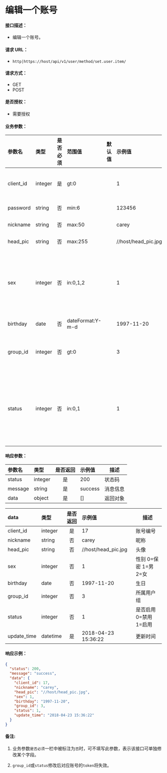 # 编辑一个账号

#### 接口描述：
- 编辑一个账号。

#### 请求 URL：
- `http|https://host/api/v1/user/method/set.user.item/`

#### 请求方式：
- GET
- POST

#### 是否授权：
- 需要授权

#### 业务参数：
|参数名|类型|是否必须|范围值|默认值|示例值|描述|
|:----|:---|:---:|:-----|:-----|:-----|-----|
|client_id |integer |是 |gt:0 | |1 |账号编号 |
|password |string |否 |min:6 | |123456 |密码 |
|nickname |string |否 |max:50 | |carey |昵称 |
|head_pic |string |否 |max:255 | |//host/head_pic.jpg |头像 |
|sex |integer |否 |in:0,1,2 | |1 |性别 0=保密 1=男 2=女 |
|birthday |date |否 |dateFormat:Y-m-d | |1997-11-20 |生日 |
|group_id |integer |否 |gt:0 | |3 |所属用户组 |
|status |integer |否 |in:0,1 | |1 |是否启用 0=禁用 1=启用 |

#### 响应参数：
|参数名|类型|是否返回|示例值|描述|
|:-----|:-----|:---:|:-----|-----|
|status |integer |是 |200 |状态码 |
|message |string |是 |success |消息信息 |
|data |object |是 |[] |返回对象 |

|data|类型|是否返回|示例值|描述|
|:-----|:-----|:---:|:-----|-----|
|client_id |integer |是 |17 |账号编号 |
|nickname |string |否 |carey |昵称 |
|head_pic |string |否 |//host/head_pic.jpg |头像 |
|sex |integer |否 |1 |性别 0=保密 1=男 2=女 |
|birthday |date |否 |1997-11-20 |生日 |
|group_id |integer |否 |3 |所属用户组 |
|status |integer |否 |1 |是否启用 0=禁用 1=启用 |
|update_time |datetime |是 |2018-04-23 15:36:22 |更新时间 |

#### 响应示例：
```json
{
  "status": 200,
  "message": "success",
  "data": {
    "client_id": 17,
    "nickname": "carey",
    "head_pic": "//host/head_pic.jpg",
    "sex": 1,
    "birthday": "1997-11-20",
    "group_id": 3,
    "status": 1,
    "update_time": "2018-04-23 15:36:22"
  }
}
```

#### 备注:
1. 业务参数`是否必须`一栏中被标注为`否`时，可不填写此参数，表示该接口可单独修改某个字段。

2. `group_id`或`status`修改后对应账号的`token`将失效。